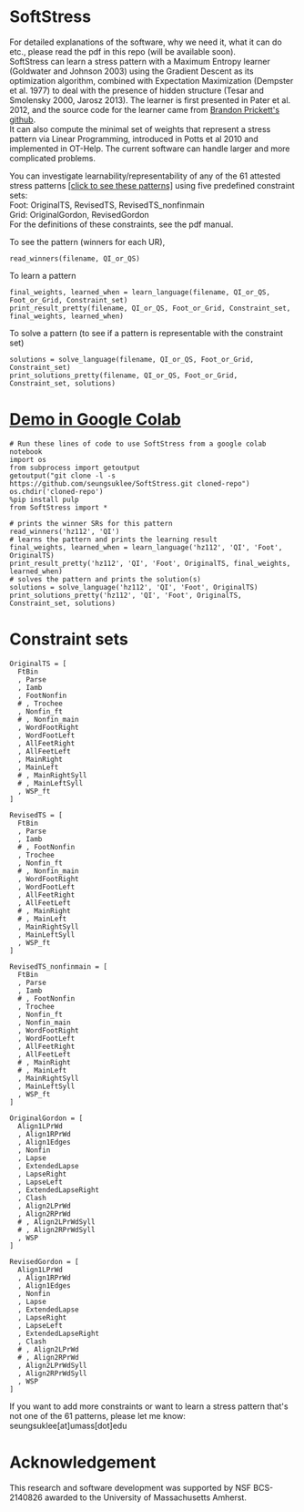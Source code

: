# SoftStress
For detailed explanations of the software, why we need it, what it can do etc., please read the pdf in this repo (will be available soon). \
SoftStress can learn a stress pattern with a Maximum Entropy learner (Goldwater and Johnson 2003) using the Gradient Descent as its optimization algorithm, combined with Expectation Maximization (Dempster et al. 1977) to deal with the presence of hidden structure (Tesar and Smolensky 2000, Jarosz 2013). The learner is first presented in Pater et al. 2012, and the source code for the learner came from [Brandon Prickett's github](https://github.com/blprickett/Hidden-Structure-MaxEnt). \
It can also compute the minimal set of weights that represent a stress pattern via Linear Programming, introduced in Potts et al 2010 and implemented in OT-Help. The current software can handle larger and more complicated problems. 

You can investigate learnability/representability of any of the 61 attested stress patterns [[click to see these patterns]](https://docs.google.com/spreadsheets/d/1S6ZATuLHsgWLTHFUazIvdQwL-Gkr5H2XmsrDtYzQ8qI/edit#gid=1787957068) using five predefined constraint sets:\
Foot: OriginalTS, RevisedTS, RevisedTS_nonfinmain\
Grid: OriginalGordon, RevisedGordon \
For the definitions of these constraints, see the pdf manual.

To see the pattern (winners for each UR), 
```
read_winners(filename, QI_or_QS)
```
To learn a pattern
```
final_weights, learned_when = learn_language(filename, QI_or_QS, Foot_or_Grid, Constraint_set)
print_result_pretty(filename, QI_or_QS, Foot_or_Grid, Constraint_set, final_weights, learned_when)
```
To solve a pattern (to see if a pattern is representable with the constraint set)
```
solutions = solve_language(filename, QI_or_QS, Foot_or_Grid, Constraint_set)
print_solutions_pretty(filename, QI_or_QS, Foot_or_Grid, Constraint_set, solutions)
```
# [Demo in Google Colab](https://colab.research.google.com/drive/10kKmw0Eeb4F-8F99WxRzdu31Tlcnp6ff?usp=sharing)
```
# Run these lines of code to use SoftStress from a google colab notebook
import os
from subprocess import getoutput
getoutput("git clone -l -s https://github.com/seungsuklee/SoftStress.git cloned-repo")
os.chdir('cloned-repo')
%pip install pulp
from SoftStress import *
```
```
# prints the winner SRs for this pattern
read_winners('hz112', 'QI')
# learns the pattern and prints the learning result
final_weights, learned_when = learn_language('hz112', 'QI', 'Foot', OriginalTS)
print_result_pretty('hz112', 'QI', 'Foot', OriginalTS, final_weights, learned_when)
# solves the pattern and prints the solution(s)
solutions = solve_language('hz112', 'QI', 'Foot', OriginalTS)
print_solutions_pretty('hz112', 'QI', 'Foot', OriginalTS, Constraint_set, solutions)
```

# Constraint sets
```
OriginalTS = [
  FtBin
  , Parse	
  , Iamb
  , FootNonfin
  # , Trochee
  , Nonfin_ft
  # , Nonfin_main
  , WordFootRight
  , WordFootLeft
  , AllFeetRight
  , AllFeetLeft
  , MainRight
  , MainLeft
  # , MainRightSyll
  # , MainLeftSyll
  , WSP_ft
]

RevisedTS = [
  FtBin
  , Parse	
  , Iamb
  # , FootNonfin
  , Trochee
  , Nonfin_ft
  # , Nonfin_main
  , WordFootRight
  , WordFootLeft
  , AllFeetRight
  , AllFeetLeft
  # , MainRight
  # , MainLeft
  , MainRightSyll
  , MainLeftSyll
  , WSP_ft
]

RevisedTS_nonfinmain = [
  FtBin
  , Parse	
  , Iamb
  # , FootNonfin
  , Trochee
  , Nonfin_ft
  , Nonfin_main
  , WordFootRight
  , WordFootLeft
  , AllFeetRight
  , AllFeetLeft
  # , MainRight
  # , MainLeft
  , MainRightSyll
  , MainLeftSyll
  , WSP_ft
]

OriginalGordon = [
  Align1LPrWd
  , Align1RPrWd	
  , Align1Edges
  , Nonfin
  , Lapse
  , ExtendedLapse
  , LapseRight
  , LapseLeft
  , ExtendedLapseRight
  , Clash
  , Align2LPrWd
  , Align2RPrWd
  # , Align2LPrWdSyll
  # , Align2RPrWdSyll
  , WSP
]

RevisedGordon = [
  Align1LPrWd
  , Align1RPrWd	
  , Align1Edges
  , Nonfin
  , Lapse
  , ExtendedLapse
  , LapseRight
  , LapseLeft
  , ExtendedLapseRight
  , Clash
  # , Align2LPrWd
  # , Align2RPrWd
  , Align2LPrWdSyll
  , Align2RPrWdSyll
  , WSP
]
```
If you want to add more constraints or want to learn a stress pattern that's not one of the 61 patterns, please let me know: seungsuklee[at]umass[dot]edu
# Acknowledgement
This research and software development was supported by NSF BCS-2140826 awarded to the University of Massachusetts Amherst.
